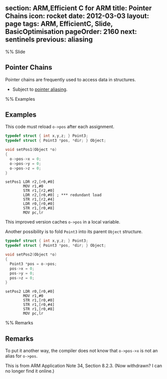 section: ARM,Efficient C for ARM
title: Pointer Chains
icon: rocket
date: 2012-03-03
layout: page
tags: ARM, EfficientC, Slide, BasicOptimisation
pageOrder: 2160
next: sentinels
previous: aliasing
----

%% Slide

## Pointer Chains

Pointer chains are frequently used to access data in structures.

* Subject to [pointer aliasing](/arm/efficient-c-for-arm/aliasing.html).

%% Examples

## Examples

This code must reload `o->pos` after each assignment.

``` c
typedef struct { int x,y,z; } Point3;
typedef struct { Point3 *pos, *dir; } Object;

void setPos1(Object *o)
{
  o->pos->x = 0;
  o->pos->y = 0;
  o->pos->z = 0;
}
```

``` arm
setPos1 LDR r2,[r0,#0]
        MOV r1,#0
        STR r1,[r2,#0]
        LDR r2,[r0,#0] ; *** redundant load
        STR r1,[r2,#4]
        LDR r0,[r0,#0]
        STR r1,[r0,#8]
        MOV pc,lr
```

This improved version caches `o->pos` in a local variable.

Another possibility is to fold `Point3` into its parent `Object` structure.

``` c
typedef struct { int x,y,z; } Point3;
typedef struct { Point3 *pos, *dir; } Object;

void setPos2(Object *o)
{
  Point3 *pos = o->pos;
  pos->x = 0;
  pos->y = 0;
  pos->z = 0;
}
```

``` arm
setPos2 LDR r0,[r0,#0]
        MOV r1,#0
        STR r1,[r0,#0]
        STR r1,[r0,#4]
        STR r1,[r0,#8]
        MOV pc,lr
```

%% Remarks

## Remarks

To put it another way, the compiler does not know that `o->pos->x` is not an
alias for `o->pos`.

This is from ARM Application Note 34, Section 8.2.3. (Now withdrawn? I can no
longer find it online.)
